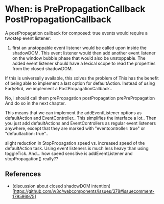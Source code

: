 # When: is PrePropagationCallback PostPropagationCallback

A postPropagation callback for composed: true events would require a twostep event listener:
 1. first an unstoppable event listener would be called upon inside the shadowDOM. This event listener would then add another event listener on the window bubble phase that would also be unstoppable. The added event listener should have a lexical scope to read the properties from the closed shadowDOM. 


If this is universally available, this solves the problem of This has the benefit of being able to implement a last option for defaultAction. Instead of using EarlyBird, we implement a PostPropagationCallback..

No, i should call them prePropagation
postPropagation
prePrePropagation
And do so in the next chapter.

This means that we can implement the addEventListener options as defaultAction and EventController.. This simplifies the interface a lot.. Then you just add defaultActions and EventControllers as regular event listeners anywhere, except that they are marked with "eventcontroller: true" or "defaultaction: true"..

slight reduction in StopPropagation speed vs. increased speed of the defaultAction task. Using event listeners is much less heavy than using toggleTick. And... how speed sensitive is addEventListener and stopPropagation() really??

## References

 * (discussion about closed shadowDOM intention)[https://github.com/w3c/webcomponents/issues/378#issuecomment-179596975]
